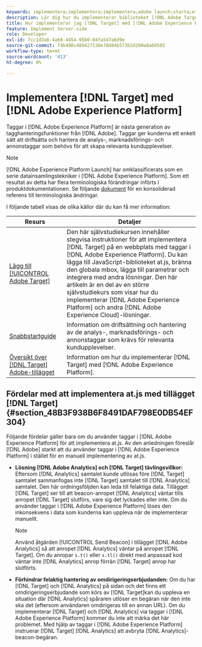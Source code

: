 ```yaml
---
keywords: implementera;implementera;implementera;adobe launch;starta;etapp;redirect;experience platform launch;platform launch;taggar;adobe platform
description: Lär dig hur du implementerar biblioteket [!DNL Adobe Target] at.js med [!DNL Adobe Experience Platform], the preferred method to implement [!DNL Target].
title: Hur implementerar jag [!DNL Target] med [!DNL Adobe Experience Platform]?
feature: Implement Server-side
role: Developer
exl-id: 7cc1d3ab-4a68-4454-95b0-04fa547a6d9e
source-git-commit: f4b490c489427130e78d84b573b2d290a8a60585
workflow-type: tm+mt
source-wordcount: '413'
ht-degree: 0%

---
```


# Implementera [!DNL Target] med [!DNL Adobe Experience Platform]

Taggar i [!DNL Adobe Experience Platform] är nästa generation av tagghanteringsfunktioner från [!DNL Adobe]. Taggar ger kunderna ett enkelt sätt att driftsätta och hantera de analys-, marknadsförings- och annonstaggar som behövs för att skapa relevanta kundupplevelser.

>[!NOTE]
>
>[!DNL Adobe Experience Platform Launch] har omklassificerats som en serie datainsamlingstekniker i  [!DNL Adobe Experience Platform]. Som ett resultat av detta har flera terminologiska förändringar införts i produktdokumentationen. Se följande [dokument](https://experienceleague.adobe.com/docs/experience-platform/tags/term-updates.html?lang=en) för en konsoliderad referens till terminologiska ändringar.

I följande tabell visas de olika källor där du kan få mer information:

| Resurs | Detaljer |
|--- |--- |
| [Lägg till  [!UICONTROL Adobe Target]](https://experienceleague.adobe.com/docs/launch-learn/implementing-in-websites-with-launch/implement-solutions/target.html#implement-solutions) | Den här självstudiekursen innehåller stegvisa instruktioner för att implementera [!DNL Target] på en webbplats med taggar i [!DNL Adobe Experience Platform]. Du kan lägga till JavaScript-biblioteket at.js, bränna den globala mbox, lägga till parametrar och integrera med andra lösningar. Den här artikeln är en del av en större självstudiekurs som visar hur du implementerar [!DNL Adobe Experience Platform] och andra [!DNL Adobe Experience Cloud]-lösningar. |
| [Snabbstartguide](https://experienceleague.adobe.com/docs/experience-platform/tags/get-started/quick-start.html) | Information om driftsättning och hantering av de analys-, marknadsförings- och annonstaggar som krävs för relevanta kundupplevelser. |
| [Översikt över  [!DNL Target] Adobe-tillägget](https://experienceleague.adobe.com/docs/experience-platform/tags/extensions/adobe/target/overview.html) | Information om hur du implementerar [!DNL Target] med [!DNL Adobe Experience Platform]. |

## Fördelar med att implementera at.js med tillägget [!DNL Target] {#section_48B3F938B6F8491DAF798E0DB54EF304}

Följande fördelar gäller bara om du använder taggar i [!DNL Adobe Experience Platform] för att implementera at.js. Av den anledningen föreslår [!DNL Adobe] starkt att du använder taggar i [!DNL Adobe Experience Platform] i stället för en manuell implementering av at.js.

* **Lösning  [!DNL Adobe Analytics] och  [!DNL Target] tävlingsvillkor:** Eftersom  [!DNL Analytics] samtalet kunde utlösas före  [!DNL Target] samtalet sammanfogas inte  [!DNL Target] samtalet till  [!DNL Analytics] samtalet. Den här ordningsföljden kan leda till felaktiga data. Tillägget [!DNL Target] ser till att beacon-anropet [!DNL Analytics] väntar tills anropet [!DNL Target] slutförs, vare sig det lyckades eller inte. Om du använder taggar i [!DNL Adobe Experience Platform] löses den inkonsekvens i data som kunderna kan uppleva när de implementerar manuellt.

   >[!NOTE]
   >
   >Använd åtgärden [!UICONTROL Send Beacon] i tillägget [!DNL Adobe Analytics] så att anropet [!DNL Analytics] väntar på anropet [!DNL Target]. Om du anropar `s.t()` eller `s.tl()` direkt med anpassad kod väntar inte [!DNL Analytics] anrop förrän [!DNL Target] anrop har slutförts.

* **Förhindrar felaktig hantering av omdirigeringserbjudanden:** Om du har  [!DNL Target] och  [!DNL Analytics] på sidan och det finns ett omdirigeringserbjudande som körs av  [!DNL Target]kan du uppleva en situation där  [!DNL Analytics] spåraren utlöser en begäran när den inte ska det (eftersom användaren omdirigeras till en annan URL). Om du implementerar [!DNL Target] och [!DNL Analytics] via taggar i [!DNL Adobe Experience Platform] kommer du inte att märka det här problemet. Med hjälp av taggar i [!DNL Adobe Experience Platform] instruerar [!DNL Target] [!DNL Analytics] att avbryta [!DNL Analytics]-beacon-begäran.
